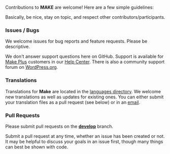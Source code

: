 Contributions to **MAKE** are welcome! Here are a few simple guidelines:

Basically, be nice, stay on topic, and respect other contributors/participants.

### Issues / Bugs

We welcome issues for bug reports and feature requests. Please be descriptive.

We don't answer support questions here on GitHub. Support is available for [Make Plus](https://thethemefoundry.com/make-buy/) customers in our [Help Center](https://thethemefoundry.com/support/). There is also a community support forum on [WordPress.org](https://wordpress.org/support/theme/make).

### Translations

Translations for **Make** are located in the [languages directory](https://github.com/thethemefoundry/make/tree/develop/src/languages). We welcome new translations as well as updates for existing ones. You can either submit your translation files as a pull request (see below) or in an [email](https://thethemefoundry.com/contact/).

### Pull Requests

Please submit pull requests on the [**develop**](https://github.com/thethemefoundry/make/tree/develop) branch.

Submit a pull request at any time, whether an issue has been created or not. It may be helpful to discuss your goals in an issue first, though many things can best be shown with code.